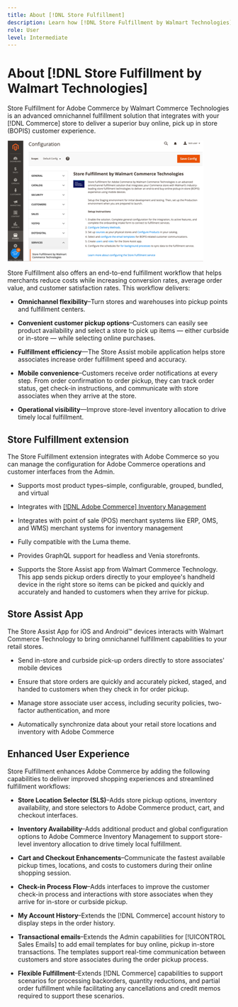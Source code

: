 ```yaml
---
title: About [!DNL Store Fulfillment]
description: Learn how [!DNL Store Fulfillment by Walmart Technologies] supports buy online, pick up in-store (BOPIS) services to Adobe Commerce and Magento Open Source customers. Use the Store Assist mobile to streamline BOPIS fulfillment and order processing for store associates and Commerce customers.
role: User
level: Intermediate
---
```


# About [!DNL Store Fulfillment by Walmart Technologies]

Store Fulfillment for Adobe Commerce by Walmart Commerce Technologies is
an advanced omnichannel fulfillment solution that integrates with your [!DNL Commerce] store to deliver a superior buy online, pick up in store (BOPIS) customer experience.

![Store Fulfillment by Walmart Technologies Admin configuration](assets/store-fulfillment-admin-home.png
)

Store Fulfillment also offers an end-to-end fulfillment workflow that helps merchants reduce costs while increasing conversion rates, average order value, and customer satisfaction rates. This workflow delivers: 

* **Omnichannel flexibility**–Turn stores and warehouses into pickup points and fulfillment centers.

* **Convenient customer pickup options**–Customers can easily see product availability and select a store to pick up items — either curbside or in-store — while selecting online purchases.

* **Fulfillment efficiency**—The Store Assist mobile application helps store associates increase order fulfillment speed and accuracy.

* **Mobile convenience**–Customers receive order notifications at every step. From order confirmation to order pickup, they can track order status, get check-in instructions, and communicate with store associates when they arrive at the store.

* **Operational visibility**—Improve store-level inventory allocation to drive timely local fulfillment.

## Store Fulfillment extension

The Store Fulfillment extension integrates with Adobe Commerce 
so you can manage the configuration for Adobe Commerce operations and customer interfaces 
from the Admin.

* Supports most product types–simple, configurable, grouped, bundled, and virtual

* Integrates with [[!DNL Adobe Commerce] Inventory Management](https://docs.magento.com/user-guide/catalog/inventory-learn-more.html)

* Integrates with point of sale (POS) merchant systems like ERP, OMS, and WMS) merchant systems for inventory management

* Fully compatible with the Luma theme.

* Provides GraphQL support for headless and Venia storefronts.

* Supports the Store Assist app from Walmart Commerce Technology. This app sends pickup orders directly to your employee's handheld device in the right store so items can be picked and quickly and accurately
and handed to customers when they arrive for pickup.

## Store Assist App

The Store Assist App for iOS and Android™ devices interacts with Walmart Commerce Technology
to bring omnichannel fulfillment capabilities to your retail stores.

* Send in-store and curbside pick-up orders directly to store associates' mobile devices

* Ensure that store orders are quickly and accurately picked, staged, and handed to customers when they check in for order pickup.

* Manage store associate user access, including security policies, two-factor authentication, and more

* Automatically synchronize data about your retail store locations and inventory with Adobe Commerce

## Enhanced User Experience

Store Fulfillment enhances Adobe Commerce by adding the following capabilities to 
deliver improved shopping experiences and streamlined fulfillment workflows:

* **Store Location Selector (SLS)**–Adds store pickup options,
inventory availability, and store selectors to Adobe Commerce product, cart, and 
checkout interfaces.

* **Inventory Availability**–Adds additional product and global configuration options to Adobe Commerce Inventory Management to support store-level inventory allocation to drive timely local fulfillment.

* **Cart and Checkout Enhancements**–Communicate the fastest available
pickup times, locations, and costs to customers during their online shopping session.

* **Check-in Process Flow**–Adds interfaces to improve the customer check-in process and interactions with store associates when they arrive for in-store or curbside pickup.

* **My Account History**–Extends the [!DNL Commerce] account history to display steps in the order history.

* **Transactional emails**–Extends the Admin capabilities for [!UICONTROL Sales Emails] to add email templates for buy online, pickup in-store transactions. The templates support real-time communication between customers and store associates during the order pickup process.

* **Flexible Fulfillment**–Extends [!DNL Commerce] capabilities to support scenarios for processing backorders, quantity reductions, and partial order fulfillment while facilitating any cancellations and credit memos required to support these scenarios.
